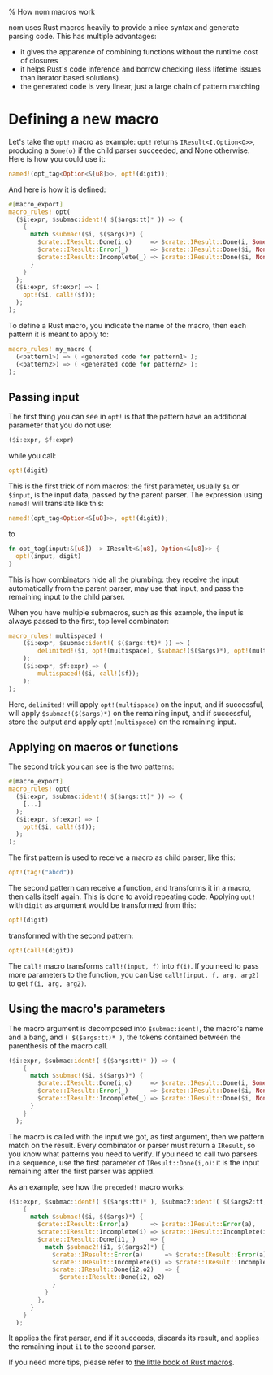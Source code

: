 % How nom macros work

nom uses Rust macros heavily to provide a nice syntax and generate parsing code. This has multiple advantages:

* it gives the apparence of combining functions without the runtime cost of closures
* it helps Rust's code inference and borrow checking (less lifetime issues than iterator based solutions)
* the generated code is very linear, just a large chain of pattern matching

# Defining a new macro

Let's take the `opt!` macro as example: `opt!` returns `IResult<I,Option<O>>`, producing a `Some(o)` if the child parser succeeded, and None otherwise. Here is how you could use it:

```rust
named!(opt_tag<Option<&[u8]>>, opt!(digit));
```

And here is how it is defined:

```rust
#[macro_export]
macro_rules! opt(
  ($i:expr, $submac:ident!( $($args:tt)* )) => (
    {
      match $submac!($i, $($args)*) {
        $crate::IResult::Done(i,o)     => $crate::IResult::Done(i, Some(o)),
        $crate::IResult::Error(_)      => $crate::IResult::Done($i, None),
        $crate::IResult::Incomplete(_) => $crate::IResult::Done($i, None)
      }
    }
  );
  ($i:expr, $f:expr) => (
    opt!($i, call!($f));
  );
);
```

To define a Rust macro, you indicate the name of the macro, then each pattern it is meant to apply to:

```rust
macro_rules! my_macro (
  (<pattern1>) => ( <generated code for pattern1> );
  (<pattern2>) => ( <generated code for pattern2> );
);
```

## Passing input

The first thing you can see in `opt!` is that the pattern have an additional parameter that you do not use:

```rust
($i:expr, $f:expr)
```

while you call:

```rust
opt!(digit)
```

This is the first trick of nom macros: the first parameter, usually `$i` or `$input`, is the input data, passed by the parent parser. The expression using `named!` will translate like this:

```rust
named!(opt_tag<Option<&[u8]>>, opt!(digit));
```

to

```rust
fn opt_tag(input:&[u8]) -> IResult<&[u8], Option<&[u8]>> {
  opt!(input, digit)
}
```

This is how combinators hide all the plumbing: they receive the input automatically from the parent parser, may use that input, and pass the remaining input to the child parser.

When you have multiple submacros, such as this example, the input is always passed to the first, top level combinator:

```rust
macro_rules! multispaced (
    ($i:expr, $submac:ident!( $($args:tt)* )) => (
        delimited!($i, opt!(multispace), $submac!($($args)*), opt!(multispace));
    );
    ($i:expr, $f:expr) => (
        multispaced!($i, call!($f));
    );
);
```

Here, `delimited!` will apply `opt!(multispace)` on the input, and if successful, will apply `$submac!($($args)*)` on the remaining input, and if successful, store the output and apply `opt!(multispace)` on the remaining input.

## Applying on macros or functions

The second trick you can see is the two patterns:

```rust
#[macro_export]
macro_rules! opt(
  ($i:expr, $submac:ident!( $($args:tt)* )) => (
    [...]
  );
  ($i:expr, $f:expr) => (
    opt!($i, call!($f));
  );
);
```

The first pattern is used to receive a macro as child parser, like this:

```rust
opt!(tag!("abcd"))
```

The second pattern can receive a function, and transforms it in a macro, then calls itself again. This is done to avoid repeating code. Applying `opt!` with `digit` as argument would be transformed from this:

```rust
opt!(digit)
```

transformed with the second pattern:

```rust
opt!(call!(digit))
```

The `call!` macro transforms `call!(input, f)` into `f(i)`. If you need to pass more parameters to the function, you can Use `call!(input, f, arg, arg2)` to get `f(i, arg, arg2)`.

## Using the macro's parameters

The macro argument is decomposed into `$submac:ident!`, the macro's name and a bang, and `( $($args:tt)* )`, the tokens contained between the parenthesis of the macro call.

```rust
($i:expr, $submac:ident!( $($args:tt)* )) => (
    {
      match $submac!($i, $($args)*) {
        $crate::IResult::Done(i,o)     => $crate::IResult::Done(i, Some(o)),
        $crate::IResult::Error(_)      => $crate::IResult::Done($i, None),
        $crate::IResult::Incomplete(_) => $crate::IResult::Done($i, None)
      }
    }
  );
```

The macro is called with the input we got, as first argument, then we pattern match on the result. Every combinator or parser must return a `IResult`, so you know what patterns you need to verify. If you need to call two parsers in a sequence, use the first parameter of `IResult::Done(i,o)`: it is the input remaining after the first parser was applied.

As an example, see how the `preceded!` macro works:

```rust
($i:expr, $submac:ident!( $($args:tt)* ), $submac2:ident!( $($args2:tt)* )) => ( 
    {    
      match $submac!($i, $($args)*) {
        $crate::IResult::Error(a)      => $crate::IResult::Error(a),
        $crate::IResult::Incomplete(i) => $crate::IResult::Incomplete(i),
        $crate::IResult::Done(i1,_)    => { 
          match $submac2!(i1, $($args2)*) {
            $crate::IResult::Error(a)      => $crate::IResult::Error(a),
            $crate::IResult::Incomplete(i) => $crate::IResult::Incomplete(i),
            $crate::IResult::Done(i2,o2)   => { 
              $crate::IResult::Done(i2, o2)
            }    
          }    
        },   
      }    
    }    
  );
```

It applies the first parser, and if it succeeds, discards its result, and applies the remaining input `i1` to the second parser.

If you need more tips, please refer to [the little book of Rust macros](https://danielkeep.github.io/tlborm/book/README.html).

